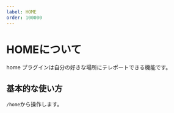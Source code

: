 ```yaml
---
label: HOME
order: 100000
---
```

# HOMEについて

home プラグインは自分の好きな場所にテレポートできる機能です。

## 基本的な使い方

`/home`から操作します。